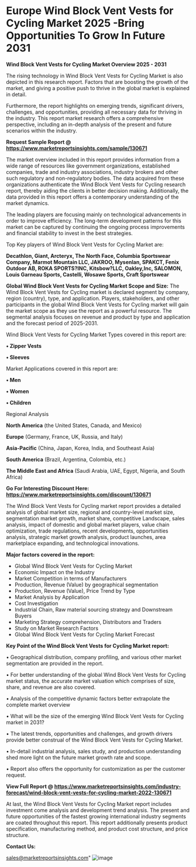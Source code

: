 # Europe Wind Block Vent Vests for Cycling Market 2025 -Bring Opportunities To Grow In Future 2031

<Strong> Wind Block Vent Vests for Cycling Market Overview 2025 - 2031</strong>

The rising technology in Wind Block Vent Vests for Cycling Market is also depicted in this research report. Factors that are boosting the growth of the market, and giving a positive push to thrive in the global market is explained in detail.

Furthermore, the report highlights on emerging trends, significant drivers, challenges, and opportunities, providing all necessary data for thriving in the industry. This report market research offers a comprehensive perspective, including an in-depth analysis of the present and future scenarios within the industry.

<strong>Request Sample Report @ <a href=https://www.marketreportsinsights.com/sample/130671>https://www.marketreportsinsights.com/sample/130671</a></strong>

The market overview included in this report provides information from a wide range of resources like government organizations, established companies, trade and industry associations, industry brokers and other such regulatory and non-regulatory bodies. The data acquired from these organizations authenticate the Wind Block Vent Vests for Cycling research report, thereby aiding the clients in better decision making. Additionally, the data provided in this report offers a contemporary understanding of the market dynamics.

The leading players are focusing mainly on technological advancements in order to improve efficiency. The long-term development patterns for this market can be captured by continuing the ongoing process improvements and financial stability to invest in the best strategies.

Top Key players of Wind Block Vent Vests for Cycling Market are:

<strong>Decathlon, Giant, Arcteryx, The North Face, Columbia Sportswear Company, Marmot Mountain LLC, JAKROO, Mysenlan, SPAKCT, Fenix Outdoor AB, ROKA SPORTS?INC, Kitsbow?LLC, Oakley,Inc, SALOMON, Louis Garneau Sports, Castelli, Wosawe Sports, Craft Sportswear</strong>

<strong><b>Global Wind Block Vent Vests for Cycling Market Scope and Size:</b></strong>
The Wind Block Vent Vests for Cycling market is declared segment by company, region (country), type, and application. Players, stakeholders, and other participants in the global Wind Block Vent Vests for Cycling market will gain the market scope as they use the report as a powerful resource. The segmental analysis focuses on revenue and product by type and application and the forecast period of 2025-2031.

Wind Block Vent Vests for Cycling Market Types covered in this report are:

<strong>• Zipper Vests

• Sleeves</strong>

Market Applications covered in this report are:

<strong>• Men

• Women

• Children</strong> 

Regional Analysis

<strong>North America</strong> (the United States, Canada, and Mexico)

<strong>Europe</strong> (Germany, France, UK, Russia, and Italy)

<strong>Asia-Pacific</strong> (China, Japan, Korea, India, and Southeast Asia)

<strong>South America</strong> (Brazil, Argentina, Colombia, etc.)

<strong>The Middle East and Africa</strong> (Saudi Arabia, UAE, Egypt, Nigeria, and South Africa)

<strong>Go For Interesting Discount Here: <a href=https://www.marketreportsinsights.com/discount/130671>https://www.marketreportsinsights.com/discount/130671</a></strong>

The Wind Block Vent Vests for Cycling market report provides a detailed analysis of global market size, regional and country-level market size, segmentation market growth, market share, competitive Landscape, sales analysis, impact of domestic and global market players, value chain optimization, trade regulations, recent developments, opportunities analysis, strategic market growth analysis, product launches, area marketplace expanding, and technological innovations.

<strong><b>Major factors covered in the report:</b></strong>
<ul>
  <li>Global Wind Block Vent Vests for Cycling Market </li>
  <li>Economic Impact on the Industry</li>
  <li>Market Competition in terms of Manufacturers</li>
  <li>Production, Revenue (Value) by geographical segmentation</li>
  <li>Production, Revenue (Value), Price Trend by Type</li>
  <li>Market Analysis by Application</li>
  <li>Cost Investigation</li>
  <li>Industrial Chain, Raw material sourcing strategy and Downstream Buyers</li>
  <li>Marketing Strategy comprehension, Distributors and Traders</li>
  <li>Study on Market Research Factors</li>
  <li>Global Wind Block Vent Vests for Cycling Market Forecast</li>
</ul>

<strong><b>Key Point of the Wind Block Vent Vests for Cycling Market report:</b></strong>

• Geographical distribution, company profiling, and various other market segmentation are provided in the report.

• For better understanding of the global Wind Block Vent Vests for Cycling market status, the accurate market valuation which comprises of size, share, and revenue are also covered.

• Analysis of the competitive dynamic factors better extrapolate the complete market overview

• What will be the size of the emerging Wind Block Vent Vests for Cycling market in 2031?

• The latest trends, opportunities and challenges, and growth drivers provide better construal of the Wind Block Vent Vests for Cycling Market.

• In-detail industrial analysis, sales study, and production understanding shed more light on the future market growth rate and scope.

• Report also offers the opportunity for customization as per the customer request.

<strong><b>View Full Report @ <a href=https://www.marketreportsinsights.com/industry-forecast/wind-block-vent-vests-for-cycling-market-2022-130671>https://www.marketreportsinsights.com/industry-forecast/wind-block-vent-vests-for-cycling-market-2022-130671</a></b></strong>


At last, the Wind Block Vent Vests for Cycling Market report includes investment come analysis and development trend analysis. The present and future opportunities of the fastest growing international industry segments are coated throughout this report. This report additionally presents product specification, manufacturing method, and product cost structure, and price structure.

<strong>Contact Us:</strong>

sales@marketreportsinsights.com"
![image](https://github.com/user-attachments/assets/26050776-a1e2-40c2-ba39-d21117c3aac1)
